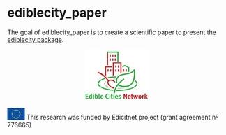 # ediblecity_paper

<!-- badges: start -->

<!-- badges: end -->

The goal of ediblecity_paper is to create a scientific paper to present the [ediblecity package](https://github.com/icra/ediblecity).

<p align="center">

<img src="assets/edicitnet.jpg" style="width:150px"/>

</p>

<img src="assets/EC_logo.png" style="width:40px"/> This research was funded by Edicitnet project (grant agreement nº 776665)
